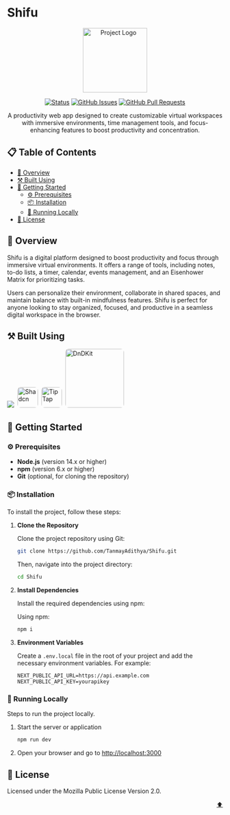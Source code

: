 # Shifu

<p align="center">
  <a href="https://github.com/TanmayAdithya/Shifu" target="_blank" rel="noopener noreferrer">
     <img width="150" src="https://i.postimg.cc/cJrd25dT/Shifu-Logo-1-modified.png" alt="Project Logo">
  </a>
</p>

<div align="center">

[![Status](https://img.shields.io/badge/status-active-success.svg)]()
[![GitHub Issues](https://img.shields.io/github/issues/TanmayAdithya/Shifu.svg)](https://github.com/TanmayAdithya/Shifu/issues)
[![GitHub Pull Requests](https://img.shields.io/github/issues-pr/TanmayAdithya/Shifu)](https://github.com/TanmayAdithya/Shifu/pulls)

</div>

<p align="center">A productivity web app designed to create customizable virtual workspaces with immersive environments, time management tools, and focus-enhancing features to boost productivity and concentration.</p>

## 📋 Table of Contents

- [🌟 Overview](#-overview)
- [⚒️ Built Using](#️-built-using)
- [🚀 Getting Started](#-getting-started)
  - [⚙️ Prerequisites](#️-prerequisites)
  - [📦 Installation](#-installation)
  - [🏃 Running Locally](#-running-locally)
- [📄 License](#-license)

## 🌟 Overview

Shifu is a digital platform designed to boost productivity and focus through immersive virtual environments. It offers a range of tools, including notes, to-do lists, a timer, calendar, events management, and an Eisenhower Matrix for prioritizing tasks.

Users can personalize their environment, collaborate in shared spaces, and maintain balance with built-in mindfulness features. Shifu is perfect for anyone looking to stay organized, focused, and productive in a seamless digital workspace in the browser.

## ⚒️ Built Using

<div>
    <img src="https://skillicons.dev/icons?i=ts,next,tailwind,redux,mongo" />
    <img href="https://ui.shadcn.com/" width="48" style="border: 0; border-radius: 8px; margin-left: 4px" src="https://i.postimg.cc/yxcWQsB6/shadcn-modified-1.png" alt="Shadcn" />
    <img href='https://tiptap.dev/' width="48" style="border: 0; border-radius: 8px; margin-left: 4px" src="https://i.postimg.cc/4N2jLtLd/tiptap-modified-1.png" alt="TipTap" />
    <img href='https://tiptap.dev/' width='137' style="border: 0; border-radius: 8px; margin-left: 4px" src="https://dndkit.com/dnd-kit-logo.svg" alt="DnDKit" />
</div>

## 🚀 Getting Started

### ⚙️ Prerequisites

- **Node.js** (version 14.x or higher)
- **npm** (version 6.x or higher)
- **Git** (optional, for cloning the repository)

### 📦 Installation

To install the project, follow these steps:

1. **Clone the Repository**

   Clone the project repository using Git:

   ```bash
   git clone https://github.com/TanmayAdithya/Shifu.git
   ```

   Then, navigate into the project directory:

   ```bash
   cd Shifu
   ```

2. **Install Dependencies**

   Install the required dependencies using npm:

   Using npm:

   ```bash
   npm i
   ```

3. **Environment Variables**

   Create a `.env.local` file in the root of your project and add the necessary environment variables. For example:

   ```
   NEXT_PUBLIC_API_URL=https://api.example.com
   NEXT_PUBLIC_API_KEY=yourapikey
   ```

### 🏃 Running Locally

Steps to run the project locally.

1. Start the server or application

   ```bash
   npm run dev
   ```

2. Open your browser and go to [http://localhost:3000](http://localhost:3000)

## 📄 License

Licensed under the Mozilla Public License Version 2.0.

<p align="right"><a href="#top">⬆️</a></p>
